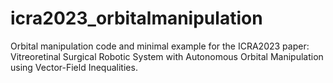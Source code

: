 # icra2023_orbitalmanipulation
Orbital manipulation code and minimal example for the ICRA2023 paper: Vitreoretinal Surgical Robotic System with Autonomous Orbital Manipulation using Vector-Field Inequalities.

